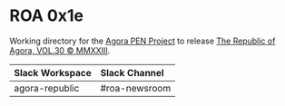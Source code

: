 # ROA 0x1e
Working directory for the [Agora PEN Project](https://github.com/agorahub/AIPs/projects/1) to release [The Republic of Agora, VOL.30 © MMXXIII](https://github.com/agorahub/pen0/releases/tag/v30).

| Slack Workspace | Slack Channel |
| :-------------- | :------------ |
| agora-republic  | #roa-newsroom |
